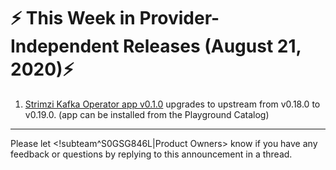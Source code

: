 # :zap: This Week in Provider-Independent Releases (August 21, 2020):zap:

1. [Strimzi Kafka Operator app v0.1.0](https://github.com/giantswarm/strimzi-kafka-operator-app/blob/master/CHANGELOG.md#010---2020-08-14) upgrades to upstream from v0.18.0 to v0.19.0. (app can be installed from the Playground Catalog)

---
Please let <!subteam^S0GSG846L|Product Owners> know if you have any feedback or questions by replying to this announcement in a thread.
